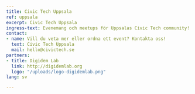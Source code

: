 ```yaml
---
title: Civic Tech Uppsala
ref: uppsala
excerpt: Civic Tech Uppsala
ingress-text: Evenemang och meetups för Uppsalas Civic Tech community!
contact:
- name: Vill du veta mer eller ordna ett event? Kontakta oss!
  text: Civic Tech Uppsala
  mail: hello@civictech.se
partners:
- title: Digidem Lab
  link: http://digidemlab.org
  logo: "/uploads/logo-digidemlab.png"
lang: sv

---
```

